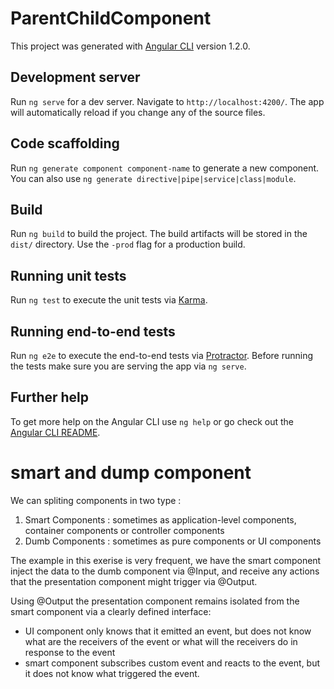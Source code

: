 # ParentChildComponent

This project was generated with [Angular CLI](https://github.com/angular/angular-cli) version 1.2.0.

## Development server

Run `ng serve` for a dev server. Navigate to `http://localhost:4200/`. The app will automatically reload if you change any of the source files.

## Code scaffolding

Run `ng generate component component-name` to generate a new component. You can also use `ng generate directive|pipe|service|class|module`.

## Build

Run `ng build` to build the project. The build artifacts will be stored in the `dist/` directory. Use the `-prod` flag for a production build.

## Running unit tests

Run `ng test` to execute the unit tests via [Karma](https://karma-runner.github.io).

## Running end-to-end tests

Run `ng e2e` to execute the end-to-end tests via [Protractor](http://www.protractortest.org/).
Before running the tests make sure you are serving the app via `ng serve`.

## Further help

To get more help on the Angular CLI use `ng help` or go check out the [Angular CLI README](https://github.com/angular/angular-cli/blob/master/README.md).



# smart and dump component

We can spliting components in two type :

1. Smart Components :  sometimes as application-level components, container components or controller components
2. Dumb Components : sometimes as pure components or UI components

The example in this exerise is very frequent, we have the smart component inject the data to the dumb component via @Input, and receive any actions that the presentation component might trigger via @Output.

Using @Output the presentation component remains isolated from the smart component via a clearly defined interface:

- UI component only knows that it emitted an event, but does not know what are the receivers of the event or what will the receivers do in response to the event
- smart component subscribes custom event and reacts to the event, but it does not know what triggered the event.
